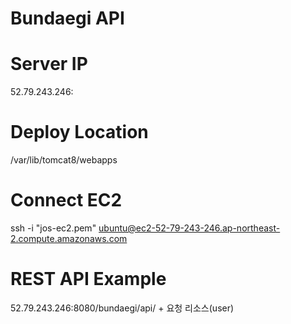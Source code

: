 # Bundaegi API

# Server IP 
52.79.243.246:

# Deploy Location 
/var/lib/tomcat8/webapps

# Connect EC2 
ssh -i "jos-ec2.pem" ubuntu@ec2-52-79-243-246.ap-northeast-2.compute.amazonaws.com
# REST API Example
52.79.243.246:8080/bundaegi/api/ + 요청 리소스(user)